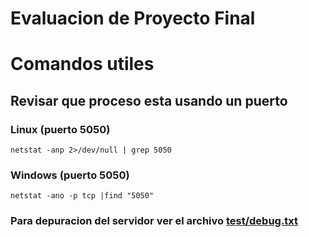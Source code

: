 # Evaluacion de Proyecto Final

# Comandos utiles

## Revisar que proceso esta usando un puerto

### Linux (puerto 5050)

```
netstat -anp 2>/dev/null | grep 5050
```

### Windows (puerto 5050)

```
netstat -ano -p tcp |find "5050"
```

### Para depuracion del servidor ver el archivo [test/debug.txt](test/debug.txt)